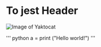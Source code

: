 # To jest Header #
![Image of Yaktocat](https://octodex.github.com/images/yaktocat.png)

''' python
a = print ("Hello world!")
'''
